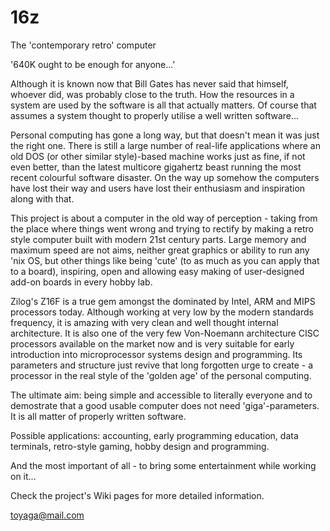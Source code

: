 16z
===

The 'contemporary retro' computer

  '640K ought to be enough for anyone...'
  
Although it is known now that Bill Gates has never said that himself, whoever did, was probably close to the truth. How the resources in a system are used by the software is all that actually matters. Of course that assumes a system thought to properly utilise a well written software...

Personal computing has gone a long way, but that doesn't mean it was just the right one. There is still a large number of real-life applications where an old DOS (or other similar style)-based machine works just as fine, if not even better, than the latest multicore gigahertz beast running the most recent colourful software disaster. On the way up somehow the computers have lost their way and users have lost their enthusiasm and inspiration along with that.

This project is about a computer in the old way of perception - taking from the place where things went wrong and trying to rectify by making a retro style computer built with modern 21st century parts. Large memory and maximum speed are not aims, neither great graphics or ability to run any 'nix OS, but other things like being 'cute' (to as much as you can apply that to a board), inspiring, open and allowing easy making of user-designed add-on boards in every hobby lab.

Zilog's Z16F is a true gem amongst the dominated by Intel, ARM and MIPS processors today. Although working at very low by the modern standards frequency, it is amazing with very clean and well thought internal architecture. It is also one of the very few Von-Noemann architecture CISC processors available on the market now and is very suitable for early introduction into microprocessor systems design and programming. Its parameters and structure just revive that long forgotten urge to create - a processor in the real style of the 'golden age' of the personal computing.

The ultimate aim: being simple and accessible to literally everyone and to demostrate that a good usable computer does not need 'giga'-parameters. It is all matter of properly written software.

Possible applications: accounting, early programming education, data terminals, retro-style gaming, hobby design and programming.

And the most important of all - to bring some entertainment while working on it...


Check the project's Wiki pages for more detailed information.



toyaga@mail.com

